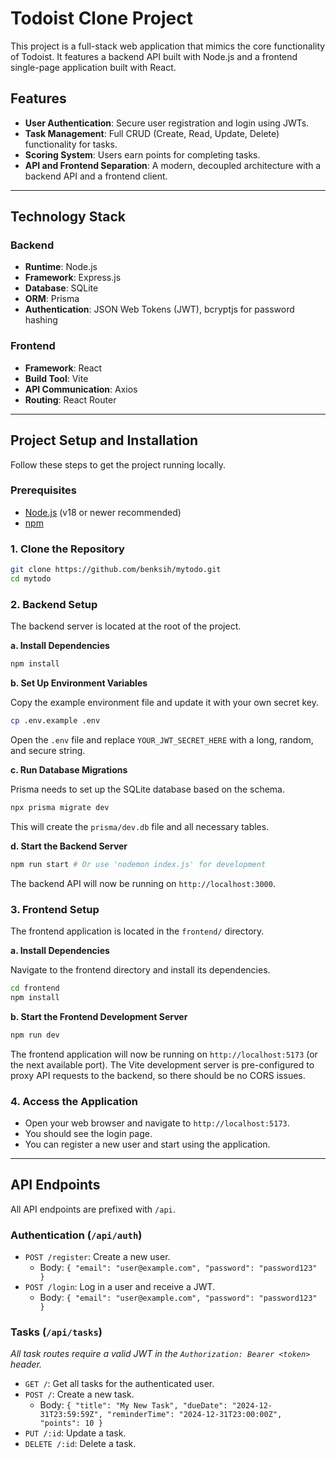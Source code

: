# Todoist Clone Project

This project is a full-stack web application that mimics the core functionality of Todoist. It features a backend API built with Node.js and a frontend single-page application built with React.

## Features

- **User Authentication**: Secure user registration and login using JWTs.
- **Task Management**: Full CRUD (Create, Read, Update, Delete) functionality for tasks.
- **Scoring System**: Users earn points for completing tasks.
- **API and Frontend Separation**: A modern, decoupled architecture with a backend API and a frontend client.

---

## Technology Stack

### Backend
- **Runtime**: Node.js
- **Framework**: Express.js
- **Database**: SQLite
- **ORM**: Prisma
- **Authentication**: JSON Web Tokens (JWT), bcryptjs for password hashing

### Frontend
- **Framework**: React
- **Build Tool**: Vite
- **API Communication**: Axios
- **Routing**: React Router

---

## Project Setup and Installation

Follow these steps to get the project running locally.

### Prerequisites

- [Node.js](https://nodejs.org/) (v18 or newer recommended)
- [npm](https://www.npmjs.com/)

### 1. Clone the Repository

```bash
git clone https://github.com/benksih/mytodo.git
cd mytodo
```

### 2. Backend Setup

The backend server is located at the root of the project.

**a. Install Dependencies**
```bash
npm install
```

**b. Set Up Environment Variables**

Copy the example environment file and update it with your own secret key.

```bash
cp .env.example .env
```

Open the `.env` file and replace `YOUR_JWT_SECRET_HERE` with a long, random, and secure string.

**c. Run Database Migrations**

Prisma needs to set up the SQLite database based on the schema.

```bash
npx prisma migrate dev
```

This will create the `prisma/dev.db` file and all necessary tables.

**d. Start the Backend Server**

```bash
npm run start # Or use 'nodemon index.js' for development
```

The backend API will now be running on `http://localhost:3000`.

### 3. Frontend Setup

The frontend application is located in the `frontend/` directory.

**a. Install Dependencies**

Navigate to the frontend directory and install its dependencies.

```bash
cd frontend
npm install
```

**b. Start the Frontend Development Server**

```bash
npm run dev
```

The frontend application will now be running on `http://localhost:5173` (or the next available port). The Vite development server is pre-configured to proxy API requests to the backend, so there should be no CORS issues.

### 4. Access the Application

- Open your web browser and navigate to `http://localhost:5173`.
- You should see the login page.
- You can register a new user and start using the application.

---

## API Endpoints

All API endpoints are prefixed with `/api`.

### Authentication (`/api/auth`)
- `POST /register`: Create a new user.
  - Body: `{ "email": "user@example.com", "password": "password123" }`
- `POST /login`: Log in a user and receive a JWT.
  - Body: `{ "email": "user@example.com", "password": "password123" }`

### Tasks (`/api/tasks`)
*All task routes require a valid JWT in the `Authorization: Bearer <token>` header.*

- `GET /`: Get all tasks for the authenticated user.
- `POST /`: Create a new task.
  - Body: `{ "title": "My New Task", "dueDate": "2024-12-31T23:59:59Z", "reminderTime": "2024-12-31T23:00:00Z", "points": 10 }`
- `PUT /:id`: Update a task.
- `DELETE /:id`: Delete a task.

